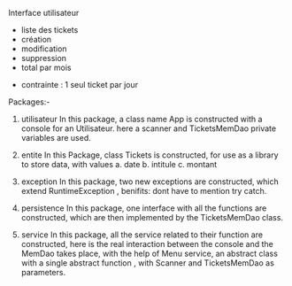 
Interface utilisateur

- liste des tickets
- création
- modification
- suppression
- total par mois
* contrainte : 1 seul ticket par jour


Packages:-
1. utilisateur
In this package, a class name App is constructed with a console for an Utilisateur.
here a scanner and TicketsMemDao private variables are used.

2. entite
In this Package, class Tickets is constructed, for use as a library to store data, with values
a. date
b. intitule
c. montant

3. exception
In this package, two new exceptions are constructed, which extend RuntimeException ,
benifits:
dont have to mention try catch.

4. persistence
In this package, one interface with all the functions are constructed, which are then implemented by the TicketsMemDao class. 

5. service
In this package, all the service related to their function are constructed, here is the real interaction between the console and the MemDao 
takes place, with the help of Menu service, an abstract class with a single abstract function , with Scanner and TicketsMemDao as parameters.

